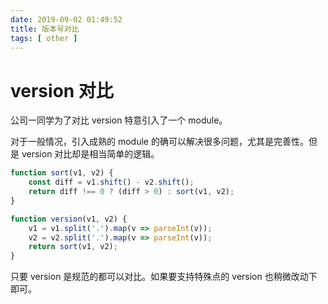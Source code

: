```yaml
---
date: 2019-09-02 01:49:52
title: 版本号对比
tags: [ other ]
---
```




# version 对比

公司一同学为了对比 version 特意引入了一个 module。

对于一般情况，引入成熟的 module 的确可以解决很多问题，尤其是完善性。但是 version 对比却是相当简单的逻辑。



```js
function sort(v1, v2) {
	const diff = v1.shift() - v2.shift();
	return diff !== 0 ? (diff > 0) : sort(v1, v2);
}

function version(v1, v2) {
	v1 = v1.split('.').map(v => parseInt(v));
	v2 = v2.split('.').map(v => parseInt(v));
	return sort(v1, v2);
}
```



只要 version 是规范的都可以对比。如果要支持特殊点的 version 也稍微改动下即可。

